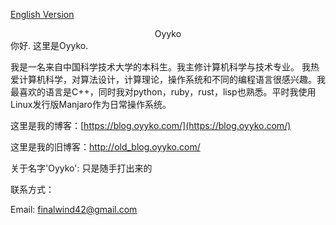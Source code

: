 [English Version](../index)
<center>
Oyyko    
</center>
你好. 这里是Oyyko.

我是一名来自中国科学技术大学的本科生。我主修计算机科学与技术专业。 我热爱计算机科学，对算法设计，计算理论，操作系统和不同的编程语言很感兴趣。我最喜欢的语言是C++，同时我对python，ruby，rust，lisp也熟悉。平时我使用Linux发行版Manjaro作为日常操作系统。

这里是我的博客：[https://blog.oyyko.com/](https://blog.oyyko.com/)

这里是我的旧博客：http://old_blog.oyyko.com/

关于名字'Oyyko': 只是随手打出来的



联系方式：

Email: finalwind42@gmail.com

